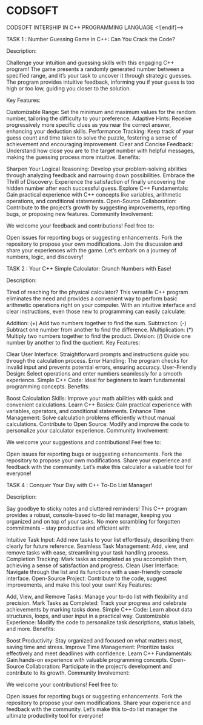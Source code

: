 # CODSOFT
CODSOFT INTERSHIP IN C++ PROGRAMMING LANGUAGE
<![endif]–>

TASK 1 : Number Guessing Game in C++: Can You Crack the Code?

Description:

Challenge your intuition and guessing skills with this engaging C++ program! The game presents a randomly generated number between a specified range, and it’s your task to uncover it through strategic guesses. The program provides intuitive feedback, informing you if your guess is too high or too low, guiding you closer to the solution.

Key Features:

Customizable Range: Set the minimum and maximum values for the random number, tailoring the difficulty to your preference.
Adaptive Hints: Receive progressively more specific clues as you near the correct answer, enhancing your deduction skills.
Performance Tracking: Keep track of your guess count and time taken to solve the puzzle, fostering a sense of achievement and encouraging improvement.
Clear and Concise Feedback: Understand how close you are to the target number with helpful messages, making the guessing process more intuitive.
Benefits:

Sharpen Your Logical Reasoning: Develop your problem-solving abilities through analyzing feedback and narrowing down possibilities.
Embrace the Thrill of Discovery: Experience the satisfaction of finally uncovering the hidden number after each successful guess.
Explore C++ Fundamentals: Gain practical experience with C++ concepts like variables, arithmetic operations, and conditional statements.
Open-Source Collaboration: Contribute to the project’s growth by suggesting improvements, reporting bugs, or proposing new features.
Community Involvement:

We welcome your feedback and contributions! Feel free to:

Open issues for reporting bugs or suggesting enhancements.
Fork the repository to propose your own modifications.
Join the discussion and share your experiences with the game.
Let’s embark on a journey of numbers, logic, and discovery!

TASK 2 : Your C++ Simple Calculator: Crunch Numbers with Ease!

Description:

Tired of reaching for the physical calculator? This versatile C++ program eliminates the need and provides a convenient way to perform basic arithmetic operations right on your computer. With an intuitive interface and clear instructions, even those new to programming can easily calculate:

Addition: (+) Add two numbers together to find the sum.
Subtraction: (-) Subtract one number from another to find the difference.
Multiplication: (*) Multiply two numbers together to find the product.
Division: (/) Divide one number by another to find the quotient.
Key Features:

Clear User Interface: Straightforward prompts and instructions guide you through the calculation process.
Error Handling: The program checks for invalid input and prevents potential errors, ensuring accuracy.
User-Friendly Design: Select operations and enter numbers seamlessly for a smooth experience.
Simple C++ Code: Ideal for beginners to learn fundamental programming concepts.
Benefits:

Boost Calculation Skills: Improve your math abilities with quick and convenient calculations.
Learn C++ Basics: Gain practical experience with variables, operators, and conditional statements.
Enhance Time Management: Solve calculation problems efficiently without manual calculations.
Contribute to Open Source: Modify and improve the code to personalize your calculator experience.
Community Involvement:

We welcome your suggestions and contributions! Feel free to:

Open issues for reporting bugs or suggesting enhancements.
Fork the repository to propose your own modifications.
Share your experience and feedback with the community.
Let’s make this calculator a valuable tool for everyone!

TASK 4 : Conquer Your Day with C++ To-Do List Manager!

Description:

Say goodbye to sticky notes and cluttered reminders! This C++ program provides a robust, console-based to-do list manager, keeping you organized and on top of your tasks. No more scrambling for forgotten commitments – stay productive and efficient with:

Intuitive Task Input: Add new tasks to your list effortlessly, describing them clearly for future reference.
Seamless Task Management: Add, view, and remove tasks with ease, streamlining your task handling process.
Completion Tracking: Mark tasks as completed as you accomplish them, achieving a sense of satisfaction and progress.
Clean User Interface: Navigate through the list and its functions with a user-friendly console interface.
Open-Source Project: Contribute to the code, suggest improvements, and make this tool your own!
Key Features:

Add, View, and Remove Tasks: Manage your to-do list with flexibility and precision.
Mark Tasks as Completed: Track your progress and celebrate achievements by marking tasks done.
Simple C++ Code: Learn about data structures, loops, and user input in a practical way.
Customizable Experience: Modify the code to personalize task descriptions, status labels, and more.
Benefits:

Boost Productivity: Stay organized and focused on what matters most, saving time and stress.
Improve Time Management: Prioritize tasks effectively and meet deadlines with confidence.
Learn C++ Fundamentals: Gain hands-on experience with valuable programming concepts.
Open-Source Collaboration: Participate in the project’s development and contribute to its growth.
Community Involvement:

We welcome your contributions! Feel free to:

Open issues for reporting bugs or suggesting enhancements.
Fork the repository to propose your own modifications.
Share your experience and feedback with the community.
Let’s make this to-do list manager the ultimate productivity tool for everyone!

